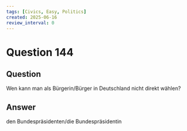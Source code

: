 ```yaml
---
tags: [Civics, Easy, Politics]
created: 2025-06-16
review_interval: 0
---
```


# Question 144

## Question

Wen kann man als Bürgerin/Bürger in Deutschland nicht direkt wählen?

## Answer

den Bundespräsidenten/die Bundespräsidentin
